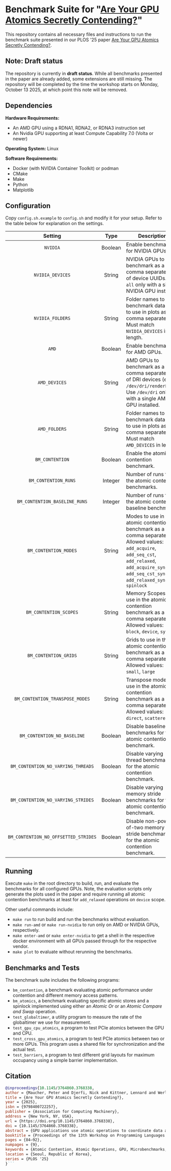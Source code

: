 # Benchmark Suite for "[Are Your GPU Atomics Secretly Contending?](https://dl.acm.org/doi/10.1145/3764860.3768338)"

This repository contains all necessary files and instructions to run the benchmark suite presented in our PLOS '25 paper [Are Your GPU Atomics Secretly Contending?](https://dl.acm.org/doi/10.1145/3764860.3768338).

## Note: Draft status
The repository is currently in **draft status**.
While all benchmarks presented in the paper are already added,
some extensions are still missing.
The repository will be completed by the time the workshop starts on Monday, October 13 2025,
at which point this note will be removed.

## Dependencies

**Hardware Requirements:**

- An AMD GPU using a RDNA1, RDNA2, or RDNA3 instruction set
- An Nvidia GPU supporting at least Compute Capability 7.0 (Volta or newer)

**Operating System:** Linux

**Software Requirements:**

- Docker (with NVIDIA Container Toolkit) or podman
- CMake
- Make
- Python
- Matplotlib

## Configuration

Copy `config.sh.example` to `config.sh` and modify it for your setup.
Refer to the table below for explanation on the settings.

|              **Setting**             | **Type** | **Description**                                                                                                                                                                                                |
|:------------------------------------:|:--------:|----------------------------------------------------------------------------------------------------------------------------------------------------------------------------------------------------------------|
|               `NVIDIA`               |  Boolean | Enable benchmarking for NVIDIA GPUs.                                                                                                                                                                           |
|           `NVIDIA_DEVICES`           |  String  | NVIDIA GPUs to benchmark as a comma separated list of device UUIDs. Use `all` only with a single NVIDIA GPU installed.                                                                                         |
|           `NVIDIA_FOLDERS`           |  String  | Folder names to store benchmark data and to use in plots as a comma separated list. Must match `NVIDIA_DEVICES` in length.                                                                                     |
|                 `AMD`                |  Boolean | Enable benchmarking for AMD GPUs.                                                                                                                                                                              |
|             `AMD_DEVICES`            |  String  | AMD GPUs to benchmark as a comma separated list of DRI devices (e.g. `/dev/dri/renderD128`). Use `/dev/dri` only with a single AMD GPU installed.                                                              |
|             `AMD_FOLDERS`            |  String  | Folder names to store benchmark data and to use in plots as a comma separated list. Must match `AMD_DEVICES` in length.                                                                                        |
|            `BM_CONTENTION`           |  Boolean | Enable the atomic contention benchmark.                                                                                                                                                                        |
|         `BM_CONTENTION_RUNS`         |  Integer | Number of runs for the atomic contention benchmarks.                                                                                                                                                           |
|     `BM_CONTENTION_BASELINE_RUNS`    |  Integer | Number of runs for the atomic contention baseline benchmarks.                                                                                                                                                  |
|         `BM_CONTENTION_MODES`        |  String  | Modes to use in the atomic contention benchmark as a comma separated list. Allowed values: `add_acquire`, `add_seq_cst`, `add_relaxed`, `add_acquire_sync`, `add_seq_cst_sync`, `add_relaxed_sync`, `spinlock` |
|        `BM_CONTENTION_SCOPES`        |  String  | Memory Scopes to use in the atomic contention benchmark as a comma separated list. Allowed values: `block`, `device`, `system`                                                                                 |
|         `BM_CONTENTION_GRIDS`        |  String  | Grids to use in the atomic contention benchmark as a comma separated list. Allowed values: `small`, `large`                                                                                                    |
|    `BM_CONTENTION_TRANSPOSE_MODES`   |  String  | Transpose modes to use in the atomic contention benchmark as a comma separated list. Allowed values: `direct`, `scattered`                                                                                     |
|      `BM_CONTENTION_NO_BASELINE`     |  Boolean | Disable baseline benchmarks for the atomic contention benchmark.                                                                                                                                               |
|  `BM_CONTENTION_NO_VARYING_THREADS`  |  Boolean | Disable varying thread benchmarks for the atomic contention benchmark.                                                                                                                                         |
|  `BM_CONTENTION_NO_VARYING_STRIDES`  |  Boolean | Disable varying memory stride benchmarks for the atomic contention benchmark.                                                                                                                                  |
| `BM_CONTENTION_NO_OFFSETTED_STRIDES` |  Boolean | Disable non-power-of-two memory stride benchmarks for the atomic contention benchmark.                                                                                                                         |

## Running

Execute `make` in the root directory to build, run, and evaluate the benchmarks for all configured GPUs.
Note, the evaluation scripts only generate the plots used in the paper
and require running all atomic contention benchmarks at least for `add_relaxed` operations on `device` scope.

Other useful commands include:

- `make run` to run build and run the benchmarks without evaluation.
- `make run-amd` or `make run-nvidia` to run only on AMD or NVIDIA GPUs, respectively.
- `make enter-amd` or `make enter-nvidia` to get a shell in the respective docker environment with all GPUs passed through for the respective vendor.
- `make plot` to evaluate without rerunning the benchmarks.

## Benchmarks and Tests

The benchmark suite includes the following programs:

- `bm_contention`, a benchmark evaluating atomic performance under contention and different memory access patterns.
- `bm_atomics`, a benchmark evaluating specific atomic stores and a spinlock implemented using either an _Atomic Or_ or an _Atomic Compare and Swap_ operation.
- `test_globaltimer`, a utility program to measure the rate of the globaltimer we use for measurement.
- `test_gpu_cpu_atomics`, a program to test PCIe atomics between the GPU and CPU.
- `test_cross_gpu_atomics`, a program to test PCIe atomics between two or more GPUs. This program uses a shared file for synchronization and the actual test.
- `test_barriers`, a program to test different grid layouts for maximum occupancy using a simple barrier implementation.

## Citation

```bibtex
@inproceedings{10.1145/3764860.3768338,
author = {Maucher, Peter and Djerfi, Nick and Kittner, Lennard and Werling, Lukas and Bellosa, Frank},
title = {Are Your GPU Atomics Secretly Contending?},
year = {2025},
isbn = {9798400722257},
publisher = {Association for Computing Machinery},
address = {New York, NY, USA},
url = {https://doi.org/10.1145/3764860.3768338},
doi = {10.1145/3764860.3768338},
abstract = {GPU applications use atomic operations to coordinate data access in highly parallel code. However, relying on previous experiences and due to limited documentation, programmers resort to guidelines instead of concrete metrics to limit potential performance influences.In this paper, we introduce a GPU memory-subsystem microbenchmark suite for analyzing GPU atomic operations. Based on the benchmark results, we discuss two particular guidelines, namely: "use only one thread per warp to access an atomic" and "place two atomic variables on different cache lines to avoid contention." We demonstrate where these guidelines are effective and where actual hardware behavior diverges.},
booktitle = {Proceedings of the 13th Workshop on Programming Languages and Operating Systems},
pages = {84–92},
numpages = {9},
keywords = {Atomic Contention, Atomic Operations, GPU, Microbenchmarks, Synchronization},
location = {Seoul, Republic of Korea},
series = {PLOS '25}
}```

